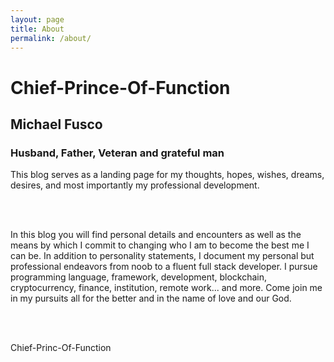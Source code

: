 ```yaml
---
layout: page
title: About
permalink: /about/
---
```


# Chief-Prince-Of-Function
## Michael Fusco
### Husband, Father, Veteran and grateful man

This blog serves as a landing page for my thoughts, hopes, wishes, dreams, desires, and most importantly my professional development.

<br>
<br>

In this blog you will find personal details and encounters as well as the means by which I commit to changing who I am to become the best me I can be.
In addition to personality statements, I document my personal but professional endeavors from noob to a fluent full stack developer. I pursue programming language, framework, development, blockchain, cryptocurrency, finance, institution, remote work... and more. Come join me in my pursuits all for the better and in the name of love and our God.

<br>
<br>

Chief-Princ-Of-Function
